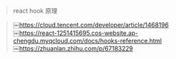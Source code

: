 > react hook 原理

> ￼https://cloud.tencent.com/developer/article/1468196  
> ￼https://react-1251415695.cos-website.ap-chengdu.myqcloud.com/docs/hooks-reference.html  
> ￼https://zhuanlan.zhihu.com/p/67183229  

